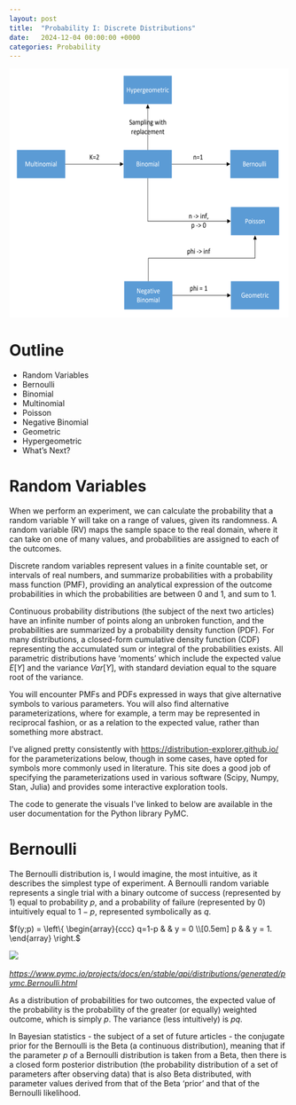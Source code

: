 ```yaml
---
layout: post
title:  "Probability I: Discrete Distributions"
date:   2024-12-04 00:00:00 +0000
categories: Probability
---
```


<p></p>

<img src="https://github.com/pw598/pw598.github.io/blob/main/_posts/images/pd1.png?raw=true" style="height: 450px; width:auto;">


# Outline 

- Random Variables
- Bernoulli
- Binomial
- Multinomial
- Poisson
- Negative Binomial
- Geometric
- Hypergeometric
- What’s Next?



# Random Variables

When we perform an experiment, we can calculate the probability that a random variable Y will take on a range of values, given its randomness. A random variable (RV) maps the sample space to the real domain, where it can take on one of many values, and probabilities are assigned to each of the outcomes.

Discrete random variables represent values in a finite countable set, or intervals of real numbers, and summarize probabilities with a probability mass function (PMF), providing an analytical expression of the outcome probabilities in which the probabilities are between $0$ and $1$, and sum to $1$.

Continuous probability distributions (the subject of the next two articles) have an infinite number of points along an unbroken function, and the probabilities are summarized by a probability density function (PDF). For many distributions, a closed-form cumulative density function (CDF) representing the accumulated sum or integral of the probabilities exists. All parametric distributions have ‘moments’ which include the expected value $E[Y]$ and the variance $Var[Y]$, with standard deviation equal to the square root of the variance.

You will encounter PMFs and PDFs expressed in ways that give alternative symbols to various parameters. You will also find alternative parameterizations, where for example, a term may be represented in reciprocal fashion, or as a relation to the expected value, rather than something more abstract.

I’ve aligned pretty consistently with https://distribution-explorer.github.io/ for the parameterizations below, though in some cases, have opted for symbols more commonly used in literature. This site does a good job of specifying the parameterizations used in various software (Scipy, Numpy, Stan, Julia) and provides some interactive exploration tools.

The code to generate the visuals I’ve linked to below are available in the user documentation for the Python library PyMC.



# Bernoulli

The Bernoulli distribution is, I would imagine, the most intuitive, as it describes the simplest type of experiment. A Bernoulli random variable represents a single trial with a binary outcome of success (represented by $1$) equal to probability $p$, and a probability of failure (represented by $0$) intuitively equal to $1-p$, represented symbolically as $q$.

$f(y;p) = \left\{ \begin{array}{ccc} q=1-p & & y = 0 \\[0.5em] p & & y = 1. \end{array} \right.$

<img src="https://www.pymc.io/projects/docs/en/stable/_images/pymc-Bernoulli-1.png" style="height: 300px; width:auto;">

<i>https://www.pymc.io/projects/docs/en/stable/api/distributions/generated/pymc.Bernoulli.html</i>

As a distribution of probabilities for two outcomes, the expected value of the probability is the probability of the greater (or equally) weighted outcome, which is simply $p$. The variance (less intuitively) is $pq$.

In Bayesian statistics - the subject of a set of future articles -  the conjugate prior for the Bernoulli is the Beta (a continuous distribution), meaning that if the parameter $p$ of a Bernoulli distribution is taken from a Beta, then there is a closed form posterior distribution (the probability distribution of a set of parameters after observing data) that is also Beta distributed, with parameter values derived from that of the Beta ‘prior’ and that of the Bernoulli likelihood.
















